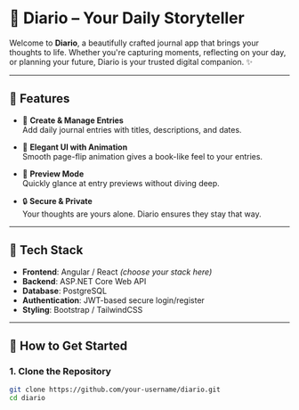 # 📖 Diario – Your Daily Storyteller

Welcome to **Diario**, a beautifully crafted journal app that brings your thoughts to life. Whether you're capturing moments, reflecting on your day, or planning your future, Diario is your trusted digital companion. ✨

---

## 🌟 Features

- 📝 **Create & Manage Entries**  
  Add daily journal entries with titles, descriptions, and dates.

- 🌈 **Elegant UI with Animation**  
  Smooth page-flip animation gives a book-like feel to your entries.

- 🧠 **Preview Mode**  
  Quickly glance at entry previews without diving deep.

- 🔒 **Secure & Private**  
  Your thoughts are yours alone. Diario ensures they stay that way.

---

## 🚀 Tech Stack

- **Frontend**: Angular / React *(choose your stack here)*
- **Backend**: ASP.NET Core Web API
- **Database**: PostgreSQL
- **Authentication**: JWT-based secure login/register
- **Styling**: Bootstrap / TailwindCSS

---

## 🧭 How to Get Started

### 1. Clone the Repository

```bash
git clone https://github.com/your-username/diario.git
cd diario
